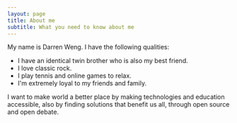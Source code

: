 ```yaml
---
layout: page
title: About me
subtitle: What you need to know about me
---
```


My name is Darren Weng. I have the following qualities:

- I have an identical twin brother who is also my best friend.
- I love classic rock.
- I play tennis and online games to relax.
- I'm extremely loyal to my friends and family.

I want to make world a better place by making technologies and education accessible, also by finding solutions that benefit us all, through open source and open debate.
